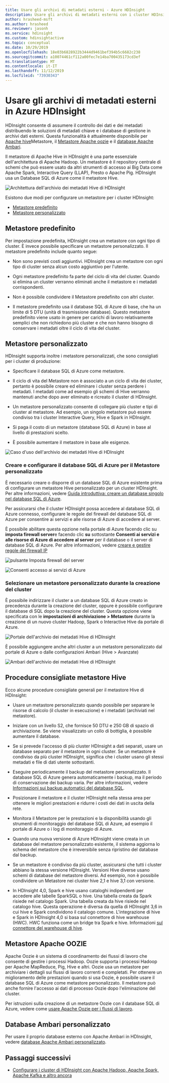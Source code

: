 ```yaml
---
title: Usare gli archivi di metadati esterni - Azure HDInsight
description: Usare gli archivi di metadati esterni con i cluster HDInsight di Azure e le procedure consigliate.
author: hrasheed-msft
ms.author: hrasheed
ms.reviewer: jasonh
ms.service: hdinsight
ms.custom: hdinsightactive
ms.topic: conceptual
ms.date: 10/29/2019
ms.openlocfilehash: 18e03b6828922b3444d9461bef394b5c6682c238
ms.sourcegitcommit: a10074461cf112a00fec7e14ba700435173cd3ef
ms.translationtype: MT
ms.contentlocale: it-IT
ms.lasthandoff: 11/12/2019
ms.locfileid: "73930343"
---
```

# <a name="use-external-metadata-stores-in-azure-hdinsight"></a>Usare gli archivi di metadati esterni in Azure HDInsight

HDInsight consente di assumere il controllo dei dati e dei metadati distribuendo le soluzioni di metadati chiave e i database di gestione in archivi dati esterni. Questa funzionalità è attualmente disponibile per [Apache hive](#custom-metastore)Metastore, il [Metastore Apache oozie](#apache-oozie-metastore) e il [database Apache Ambari](#custom-ambari-db).

Il metastore di Apache Hive in HDInsight è una parte essenziale dell'architettura di Apache Hadoop. Un metastore è il repository centrale di schemi che può essere usato da altri strumenti di accesso ai Big Data come Apache Spark, Interactive Query (LLAP), Presto o Apache Pig. HDInsight usa un Database SQL di Azure come il metastore Hive.

![Architettura dell'archivio dei metadati Hive di HDInsight](./media/hdinsight-use-external-metadata-stores/metadata-store-architecture.png)

Esistono due modi per configurare un metastore per i cluster HDInsight:

* [Metastore predefinito](#default-metastore)
* [Metastore personalizzato](#custom-metastore)

## <a name="default-metastore"></a>Metastore predefinito

Per impostazione predefinita, HDInsight crea un metastore con ogni tipo di cluster. È invece possibile specificare un metastore personalizzato. Il metastore predefinito include quanto segue:

* Non sono previsti costi aggiuntivi. HDInsight crea un metastore con ogni tipo di cluster senza alcun costo aggiuntivo per l'utente.

* Ogni metastore predefinito fa parte del ciclo di vita del cluster. Quando si elimina un cluster verranno eliminati anche il metastore e i metadati corrispondenti.

* Non è possibile condividere il Metastore predefinito con altri cluster.

* Il metastore predefinito usa il database SQL di Azure di base, che ha un limite di 5 DTU (unità di trasmissione database).
Questo metastore predefinito viene usato in genere per carichi di lavoro relativamente semplici che non richiedono più cluster e che non hanno bisogno di conservare i metadati oltre il ciclo di vita del cluster.

## <a name="custom-metastore"></a>Metastore personalizzato

HDInsight supporta inoltre i metastore personalizzati, che sono consigliati per i cluster di produzione:

* Specificare il database SQL di Azure come metastore.

* Il ciclo di vita del Metastore non è associato a un ciclo di vita dei cluster, pertanto è possibile creare ed eliminare i cluster senza perdere i metadati. I metadati come ad esempio gli schemi di Hive verranno mantenuti anche dopo aver eliminato e ricreato il cluster di HDInsight.

* Un metastore personalizzato consente di collegare più cluster e tipi di cluster al metastore. Ad esempio, un singolo metastore può essere condiviso tra i cluster Interactive Query, Hive e Spark in HDInsight.

* Si paga il costo di un metastore (database SQL di Azure) in base al livello di prestazioni scelto.

* È possibile aumentare il metastore in base alle esigenze.

![Caso d'uso dell'archivio dei metadati Hive di HDInsight](./media/hdinsight-use-external-metadata-stores/metadata-store-use-case.png)

### <a name="create-and-config-azure-sql-database-for-the-custom-metastore"></a>Creare e configurare il database SQL di Azure per il Metastore personalizzato

È necessario creare o disporre di un database SQL di Azure esistente prima di configurare un metastore Hive personalizzato per un cluster HDInsight.  Per altre informazioni, vedere [Guida introduttiva: creare un database singolo nel database SQL di Azure](https://docs.microsoft.com/azure/sql-database/sql-database-single-database-get-started?tabs=azure-portal).

Per assicurarsi che il cluster HDInsight possa accedere al database SQL di Azure connesso, configurare le regole del firewall del database SQL di Azure per consentire ai servizi e alle risorse di Azure di accedere al server.

È possibile abilitare questa opzione nella portale di Azure facendo clic su **imposta firewall server**e facendo clic **su** sottostante **Consenti ai servizi e alle risorse di Azure di accedere al server** per il database o il server di database SQL di Azure. Per altre informazioni, vedere [creare e gestire regole del firewall IP](https://docs.microsoft.com/azure/sql-database/sql-database-firewall-configure#use-the-azure-portal-to-manage-server-level-ip-firewall-rules)

![pulsante Imposta firewall del server](./media/hdinsight-use-external-metadata-stores/configure-azure-sql-database-firewall1.png)

![Consenti accesso ai servizi di Azure](./media/hdinsight-use-external-metadata-stores/configure-azure-sql-database-firewall2.png)

### <a name="select-a-custom-metastore-during-cluster-creation"></a>Selezionare un metastore personalizzato durante la creazione del cluster

È possibile indirizzare il cluster a un database SQL di Azure creato in precedenza durante la creazione del cluster, oppure è possibile configurare il database di SQL dopo la creazione del cluster. Questa opzione viene specificata con le **impostazioni di archiviazione > Metastore** durante la creazione di un nuovo cluster Hadoop, Spark o Interactive Hive da portale di Azure.

![Portale dell'archivio dei metadati Hive di HDInsight](./media/hdinsight-use-external-metadata-stores/azure-portal-cluster-storage-metastore.png)

È possibile aggiungere anche altri cluster a un metastore personalizzato dal portale di Azure o dalle configurazioni Ambari (Hive > Avanzate)

![Ambari dell'archivio dei metadati Hive di HDInsight](./media/hdinsight-use-external-metadata-stores/metadata-store-ambari.png)

## <a name="hive-metastore-best-practices"></a>Procedure consigliate metastore Hive

Ecco alcune procedure consigliate generali per il metastore Hive di HDInsight:

* Usare un metastore personalizzato quando possibile per separare le risorse di calcolo (il cluster in esecuzione) e i metadati (archiviati nel metastore).

* Iniziare con un livello S2, che fornisce 50 DTU e 250 GB di spazio di archiviazione. Se viene visualizzato un collo di bottiglia, è possibile aumentare il database.

* Se si prevede l'accesso di più cluster HDInsight a dati separati, usare un database separato per il metastore in ogni cluster. Se un metastore è condiviso da più cluster HDInsight, significa che i cluster usano gli stessi metadati e file di dati utente sottostanti.

* Eseguire periodicamente il backup del metastore personalizzato. Il database SQL di Azure genera automaticamente i backup, ma il periodo di conservazione dei backup varia. Per altre informazioni, vedere [Informazioni sui backup automatici del database SQL](../sql-database/sql-database-automated-backups.md).

* Posizionare il metastore e il cluster HDInsight nella stessa area per ottenere le migliori prestazioni e ridurre i costi dei dati in uscita della rete.

* Monitora il Metastore per le prestazioni e la disponibilità usando gli strumenti di monitoraggio del database SQL di Azure, ad esempio il portale di Azure o i log di monitoraggio di Azure.

* Quando una nuova versione di Azure HDInsight viene creata in un database del metastore personalizzato esistente, il sistema aggiorna lo schema del metastore che è irreversibile senza ripristino del database dal backup.

* Se un metastore è condiviso da più cluster, assicurarsi che tutti i cluster abbiano la stessa versione HDInsight. Versioni Hive diverse usano schemi di database del metastore diversi. Ad esempio, non è possibile condividere un Metastore nei cluster hive 2,1 e hive 3,1 con versione.

* In HDInsight 4,0, Spark e hive usano cataloghi indipendenti per accedere alle tabelle SparkSQL o hive. Una tabella creata da Spark risiede nel catalogo Spark. Una tabella creata da hive risiede nel catalogo hive. Questa operazione è diversa da quella di HDInsight 3,6 in cui hive e Spark condividono il catalogo comune. L'integrazione di hive e Spark in HDInsight 4,0 si basa sul connettore di hive warehouse (HWC). HWC funziona come un bridge tra Spark e hive. Informazioni [sul connettore del warehouse di hive](../hdinsight/interactive-query/apache-hive-warehouse-connector.md).

## <a name="apache-oozie-metastore"></a>Metastore Apache OOZIE

Apache Oozie è un sistema di coordinamento dei flussi di lavoro che consente di gestire i processi Hadoop.  Oozie supporta i processi Hadoop per Apache MapReduce, Pig, Hive e altri.  Oozie usa un metastore per archiviare i dettagli sui flussi di lavoro correnti e completati. Per ottenere un miglioramento delle prestazioni quando si usa Oozie, è possibile usare il database SQL di Azure come metastore personalizzato. Il metastore può anche fornire l'accesso ai dati di processo Oozie dopo l'eliminazione del cluster.

Per istruzioni sulla creazione di un metastore Oozie con il database SQL di Azure, vedere come [usare Apache Oozie per i flussi di lavoro](hdinsight-use-oozie-linux-mac.md).

## <a name="custom-ambari-db"></a>Database Ambari personalizzato

Per usare il proprio database esterno con Apache Ambari in HDInsight, vedere [database Apache Ambari personalizzato](hdinsight-custom-ambari-db.md).

## <a name="next-steps"></a>Passaggi successivi

* [Configurare i cluster di HDInsight con Apache Hadoop, Apache Spark, Apache Kafka e altro ancora](./hdinsight-hadoop-provision-linux-clusters.md)
